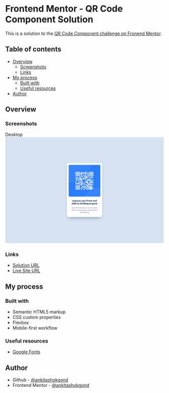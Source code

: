 # Frontend Mentor - QR Code Component Solution

This is a solution to the [QR Code Component challenge on Fronend Mentor](https://www.frontendmentor.io/challenges/qr-code-component-iux_sIO_H).

## Table of contents

- [Overview](#overview)
  - [Screenshots](#screenshots)
  - [Links](#links)
- [My process](#my-process)
  - [Built with](#built-with)
  - [Useful resources](#useful-resources)
- [Author](#author)

## Overview

### Screenshots

Desktop
![](./static/images/screenshots/desktop.png)

### Links

- [Solution URL](https://github.com/ankitashokgond/frontendmentor-lp/tree/main/paths/first/qr-code-component)
- [Live Site  URL](https://ankitashokgond.github.io/frontendmentor-lp/paths/first/qr-code-component/)

## My process

### Built with

- Semantic HTML5 markup
- CSS custom properties
- Flexbox
- Mobile-first workflow

### Useful resources

- [Google Fonts](https://fonts.google.com/specimen/Outfit)

## Author

- Github - [@ankitashokgond](https://github.com/ankitashokgond)
- Frontend Mentor - [@ankitashokgond](https://www.frontendmentor.io/profile/ankitashokgond)